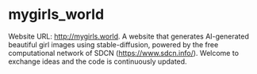 # mygirls_world
Website URL: http://mygirls.world. A website that generates AI-generated beautiful girl images using stable-diffusion, powered by the free computational network of SDCN (https://www.sdcn.info/). Welcome to exchange ideas and the code is continuously updated.
